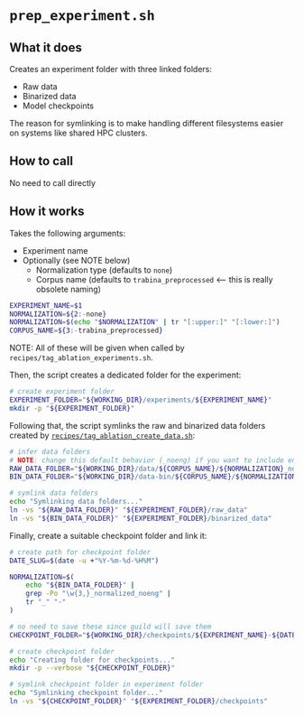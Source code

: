 # `prep_experiment.sh`

## What it does

Creates an experiment folder with three linked folders:
- Raw data
- Binarized data
- Model checkpoints

The reason for symlinking is to make handling different filesystems easier on systems like shared HPC clusters.

## How to call

No need to call directly

## How it works

Takes the following arguments:

- Experiment name
- Optionally (see NOTE below)
	- Normalization type (defaults to `none`)
	- Corpus name (defaults to `trabina_preprocessed` <-- this is really obsolete naming)

```bash
EXPERIMENT_NAME=$1
NORMALIZATION=${2:-none}
NORMALIZATION=$(echo "$NORMALIZATION" | tr "[:upper:]" "[:lower:]")
CORPUS_NAME=${3:-trabina_preprocessed}
```

NOTE: All of these will be given when called by `recipes/tag_ablation_experiments.sh`.

Then, the script creates a dedicated folder for the experiment:

```bash
# create experiment folder
EXPERIMENT_FOLDER="${WORKING_DIR}/experiments/${EXPERIMENT_NAME}"
mkdir -p "${EXPERIMENT_FOLDER}"
```

Following that, the script symlinks the raw and binarized data folders created by [`recipes/tag_ablation_create_data.sh`](recipes_tag_ablation_create_data.md):

```bash
# infer data folders
# NOTE: change this default behavior (_noeng) if you want to include english on src side
RAW_DATA_FOLDER="${WORKING_DIR}/data/${CORPUS_NAME}/${NORMALIZATION}_normalized_noeng"
BIN_DATA_FOLDER="${WORKING_DIR}/data-bin/${CORPUS_NAME}/${NORMALIZATION}_normalized_noeng"

# symlink data folders
echo "Symlinking data folders..."
ln -vs "${RAW_DATA_FOLDER}" "${EXPERIMENT_FOLDER}/raw_data"
ln -vs "${BIN_DATA_FOLDER}" "${EXPERIMENT_FOLDER}/binarized_data"
```

Finally, create a suitable checkpoint folder and link it:

```bash
# create path for checkpoint folder
DATE_SLUG=$(date -u +"%Y-%m-%d-%H%M")

NORMALIZATION=$(
    echo "${BIN_DATA_FOLDER}" | 
    grep -Po "\w{3,}_normalized_noeng" | 
    tr "_" "-"
)

# no need to save these since guild will save them
CHECKPOINT_FOLDER="${WORKING_DIR}/checkpoints/${EXPERIMENT_NAME}-${DATE_SLUG}-${NORMALIZATION}"

# create checkpoint folder
echo "Creating folder for checkpoints..."
mkdir -p --verbose "${CHECKPOINT_FOLDER}"

# symlink checkpoint folder in experiment folder
echo "Symlinking checkpoint folder..."
ln -vs "${CHECKPOINT_FOLDER}" "${EXPERIMENT_FOLDER}/checkpoints"
```